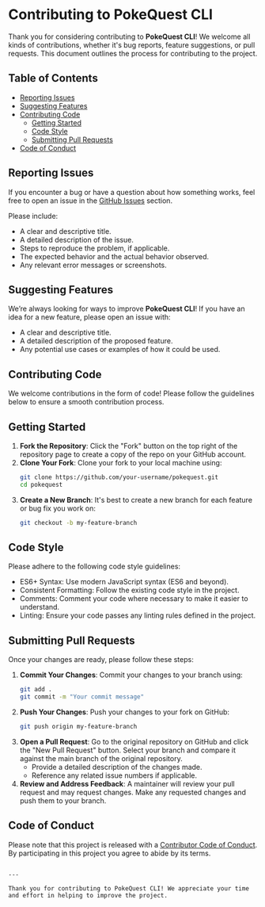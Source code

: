 # Contributing to PokeQuest CLI

Thank you for considering contributing to **PokeQuest CLI**! We welcome all kinds of contributions, whether it's bug reports, feature suggestions, or pull requests. This document outlines the process for contributing to the project.

## Table of Contents

- [Reporting Issues](#reporting-issues)
- [Suggesting Features](#suggesting-features)
- [Contributing Code](#contributing-code)
  - [Getting Started](#getting-started)
  - [Code Style](#code-style)
  - [Submitting Pull Requests](#submitting-pull-requests)
- [Code of Conduct](#code-of-conduct)

## Reporting Issues

If you encounter a bug or have a question about how something works, feel free to open an issue in the [GitHub Issues](https://github.com/your-repo-url/issues) section.

Please include:
- A clear and descriptive title.
- A detailed description of the issue.
- Steps to reproduce the problem, if applicable.
- The expected behavior and the actual behavior observed.
- Any relevant error messages or screenshots.

## Suggesting Features

We’re always looking for ways to improve **PokeQuest CLI**! If you have an idea for a new feature, please open an issue with:
- A clear and descriptive title.
- A detailed description of the proposed feature.
- Any potential use cases or examples of how it could be used.

## Contributing Code

We welcome contributions in the form of code! Please follow the guidelines below to ensure a smooth contribution process.

## Getting Started

1. **Fork the Repository**: Click the "Fork" button on the top right of the repository page to create a copy of the repo on your GitHub account.
2. **Clone Your Fork**: Clone your fork to your local machine using:
   ```bash
   git clone https://github.com/your-username/pokequest.git
   cd pokequest
   ```
3. **Create a New Branch**: It's best to create a new branch for each feature or bug fix you work on:
    ```bash
    git checkout -b my-feature-branch
    ```

## Code Style
Please adhere to the following code style guidelines:

- ES6+ Syntax: Use modern JavaScript syntax (ES6 and beyond).
- Consistent Formatting: Follow the existing code style in the project.
- Comments: Comment your code where necessary to make it easier to understand.
- Linting: Ensure your code passes any linting rules defined in the project.

## Submitting Pull Requests
Once your changes are ready, please follow these steps:
1. **Commit Your Changes**: Commit your changes to your branch using:
    ```bash
    git add .
    git commit -m "Your commit message"
    ```
2. **Push Your Changes**: Push your changes to your fork on GitHub:
    ```bash
    git push origin my-feature-branch
    ```
3. **Open a Pull Request**: Go to the original repository on GitHub and click the "New Pull Request" button. Select your branch and compare it against the main branch of the original repository.
    - Provide a detailed description of the changes made.
    - Reference any related issue numbers if applicable.
4. **Review and Address Feedback**: A maintainer will review your pull request and may request changes. Make any requested changes and push them to your branch.

## Code of Conduct
Please note that this project is released with a [Contributor Code of Conduct](CODE_OF_CONDUCT.md). By participating in this project you agree to abide by its terms.
```

---

Thank you for contributing to PokeQuest CLI! We appreciate your time and effort in helping to improve the project.

